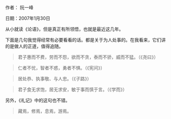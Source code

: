 作者： 阮一峰

日期：2007年1月30日

从小就读《论语》，但是真正有所领悟，也就是最近这几年。

下面是几句我觉得经常有必要看看的话。都是关于为人处事的。在我看来，它们讲的是做人的正道，值得追随。

>君子惠而不费，劳而不怨，欲而不贪，泰而不骄，威而不猛。（《尧曰》）

>仁者不忧，智者不惑，勇者不惧。（《宪问》）

>居处恭、执事敬、与人忠。（《子路》）

>君子食无求饱，居无求安，敏于事而慎于言。（《学而》）

另外，《礼记》中的这句也不错。

>藏焉，修焉，息焉，游焉。